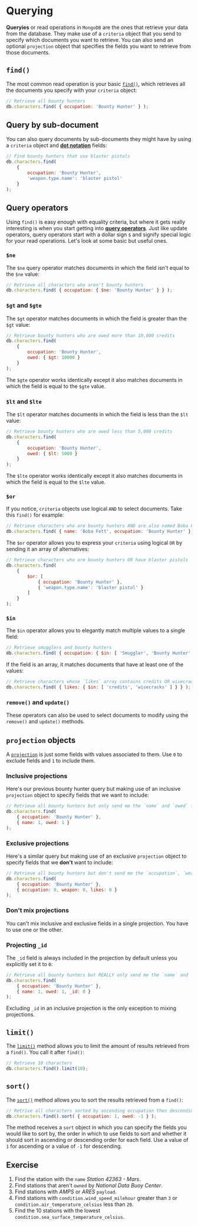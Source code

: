 Querying
========

**Queryies** or read operations in `MongoDB` are the ones that retrieve your data from the database. They make use of a `criteria` object that you send to specify which documents you want to retrieve. You can also send an optional `projection` object that specifies the fields you want to retrieve from those documents.


`find()`
--------

The most common read operation is your basic [`find()`](http://docs.mongodb.org/manual/reference/method/db.collection.find/), which retrieves all the documents you specify with your `criteria` object:

```js
// Retrieve all bounty hunters
db.characters.find( { occupation: 'Bounty Hunter' } );
```


Query by sub-document
---------------------

You can also query documents by sub-documents they might have by using a `criteria` object and [**dot notation**](http://docs.mongodb.org/manual/core/document/#dot-notation) fields:

```js
// Find bounty hunters that use blaster pistols
db.characters.find(
    {
        occupation: 'Bounty Hunter',
        'weapon.type.name': 'blaster pistol'
    }
);
```


Query operators
---------------

Using `find()` is easy enough with equality criteria, but where it gets really interesting is when you start getting into [**query operators**](http://docs.mongodb.org/manual/reference/operator/query/). Just like update operators, query operators start with a dollar sign `$` and signify special logic for your read operations. Let's look at some basic but useful ones.


### `$ne` ###

The `$ne` query operator matches documents in which the field isn't equal to the `$ne` value:

```js
// Retrieve all characters who aren't bounty hunters
db.characters.find( { occupation: { $ne: 'Bounty Hunter' } } );
```


### `$gt` and `$gte` ###

The `$gt` operator matches documents in which the field is greater than the `$gt` value:

```js
// Retrieve bounty hunters who are owed more than 10,000 credits
db.characters.find(
    {
        occupation: 'Bounty Hunter',
        owed: { $gt: 10000 }
    }
);
```

The `$gte` operator works identically except it also matches documents in which the field is equal to the `$gte` value.


### `$lt` and `$lte` ###

The `$lt` operator matches documents in which the field is less than the `$lt` value:

```js
// Retrieve bounty hunters who are owed less than 5,000 credits
db.characters.find(
    {
        occupation: 'Bounty Hunter',
        owed: { $lt: 5000 }
    }
);
```

The `$lte` operator works identically except it also matches documents in which the field is equal to the `$lte` value.


### `$or` ###

If you notice, `criteria` objects use logical `AND` to select documents. Take this `find()` for example:

```js
// Retrieve characters who are bounty hunters AND are also named Boba Fett
db.characters.find( { name: 'Boba Fett', occupation: 'Bounty Hunter' } );
```

The `$or` operator allows you to express your `criteria` using logical `OR` by sending it an array of alternatives:

```js
// Retrieve characters who are bounty hunters OR have blaster pistols
db.characters.find(
    {
        $or: [
            { occupation: 'Bounty Hunter' },
            { 'weapon.type.name': 'blaster pistol' }
        ]
    }
);
```


### `$in` ###

The `$in` operator allows you to elegantly match multiple values to a single field:

```js
// Retrieve smugglers and bounty hunters
db.characters.find( { occupation: { $in: [ 'Smuggler', 'Bounty Hunter' ] } } );
```

If the field is an array, it matches documents that have at least one of the values:

```js
// Retrieve characters whose `likes` array contains credits OR wisecracks
db.characters.find( { likes: { $in: [ 'credits', 'wisecracks' ] } } );
```


### `remove()` and `update()` ###

These operators can also be used to select documents to modify using the `remove()` and `update()` methods.


`projection` objects
--------------------

A [`projection`](http://docs.mongodb.org/manual/core/read-operations-introduction/#projections) is just some fields with values associated to them. Use `0` to exclude fields and `1` to include them.


### Inclusive projections ###

Here's our previous bounty hunter query but making use of an inclusive `projection` object to specify fields that we want to include:

```js
// Retrieve all bounty hunters but only send me the `name` and `owed` fields
db.characters.find(
    { occupation: 'Bounty Hunter' },
    { name: 1, owed: 1 }
);
```


### Exclusive projections ###

Here's a similar query but making use of an exclusive `projection` object to specify fields that we **don't** want to include:

```js
// Retrieve all bounty hunters but don't send me the `occupation`, `weapon` or `likes` fields
db.characters.find(
    { occupation: 'Bounty Hunter' },
    { occupation: 0, weapon: 0, likes: 0 }
);
```

### Don't mix projections ###

You can't mix inclusive and exclusive fields in a single projection. You have to use one or the other.


### Projecting `_id` ###

The `_id` field is always included in the projection by default unless you explicitly set it to `0`:

```js
// Retrieve all bounty hunters but REALLY only send me the `name` and `owed` fields
db.characters.find(
    { occupation: 'Bounty Hunter' },
    { name: 1, owed: 1, _id: 0 }
);
```

Excluding `_id` in an inclusive projection is the only exception to mixing projections.


`limit()`
---------

The [`limit()`](http://docs.mongodb.org/manual/reference/method/db.collection.find/#limit-the-number-of-documents-to-return) method allows you to limit the amount of results retrieved from a `find()`. You call it after `find()`:

```js
// Retrieve 10 characters
db.characters.find().limit(10);
```


`sort()`
--------

The [`sort()`](http://docs.mongodb.org/manual/reference/method/cursor.sort/) method allows you to sort the results retrieved from a `find()`:

```js
// Retrive all characters sorted by ascending occupation then descending `owed`
db.characters.find().sort( { occupation: 1, owed: -1 } );
```

The method receives a `sort` object in which you can specify the fields you would like to sort by, the order in which to use fields to sort and whether it should sort in ascending or descending order for each field. Use a value of `1` for ascending or a value of `-1` for descending.



Exercise
--------

1. Find the station with the `name` *Station 42363 - Mars*.
2. Find stations that aren't `owned` by *National Data Buoy Center*.
3. Find stations with *AMPS* or *ARES* `payload`.
4. Find stations with `condition.wind_speed_milehour` greater than `3` or `condition.air_temperature_celsius` less than `20`.
5. Find the 10 stations with the lowest `condition.sea_surface_temperature_celsius`.
